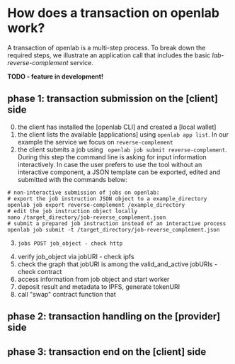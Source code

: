 # How does a transaction on openlab work? 
A transaction of openlab is a multi-step process. To break down the required steps, we illustrate an application call that includes the basic *lab-reverse-complement* service. 

**TODO - feature in development!**

## phase 1: transaction submission on the [client] side
0. the client has installed the [openlab CLI] and created a [local wallet]
1. the client lists the available [applications] using ``` openlab app list ```. In our example the service we focus on ```reverse-complement```
2. the client submits a job using ``` openlab job submit reverse-complement```. During this step the command line is asking for input information interactively. In case the user prefers to use the tool without an interactive component, a JSON template can be exported, edited and submitted with the commands below:
```
# non-interactive submission of jobs on openlab:
# export the job instruction JSON object to a example_directory
openlab job export reverse-complement /example_directory
# edit the job instruction object locally
nano /target_directory/job-reverse_complement.json
# submit a prepared job instruction instead of an interactive process
openlab job submit -t /target_directory/job-reverse_complement.json
```


3.     jobs POST job_object - check http
4. verify job_object via jobURI - check ipfs
5. check the graph that jobURI is among the  valid_and_active jobURIs - check contract
6. access information from job object and start worker
7. deposit result and metadata to IPFS, generate tokenURI
8. call "swap" contract function that 

## phase 2: transaction handling on the [provider] side

## phase 3: transaction end on the [client] side
